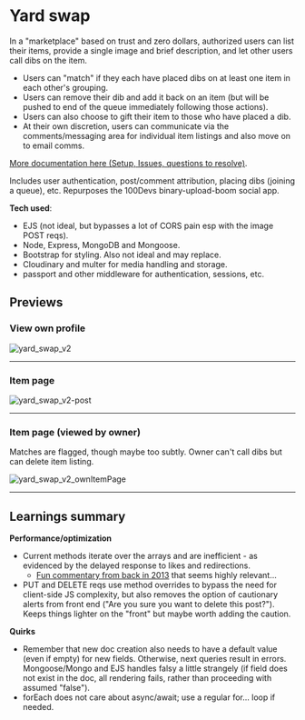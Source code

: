 # Yard swap

In a "marketplace" based on trust and zero dollars, authorized users can list their items, provide a single image and brief description, and let other users call dibs on the item.

- Users can "match" if they each have placed dibs on at least one item in each other's grouping.
- Users can remove their dib and add it back on an item (but will be pushed to end of the queue immediately following those actions).
- Users can also choose to gift their item to those who have placed a dib.
- At their own discretion, users can communicate via the comments/messaging area for individual item listings and also move on to email comms.

[More documentation here (Setup, Issues, questions to resolve)](https://github.com/h-yung/yardswap/blob/main/shared-notes.md).

Includes user authentication, post/comment attribution, placing dibs (joining a queue), etc.
Repurposes the 100Devs binary-upload-boom social app.

**Tech used**:
- EJS (not ideal, but bypasses a lot of CORS pain esp with the image POST reqs).
- Node, Express, MongoDB and Mongoose.
- Bootstrap for styling. Also not ideal and may replace.
- Cloudinary and multer for media handling and storage. 
- passport and other middleware for authentication, sessions, etc. 

## Previews
### **View own profile**

![yard_swap_v2](https://user-images.githubusercontent.com/102257735/196018949-e081609c-3895-44d4-83b4-d7b0e11c067e.png)

--- 
### **Item page**

![yard_swap_v2-post](https://user-images.githubusercontent.com/102257735/196019825-6996b867-5666-457e-bb17-83c44f03e466.png)

---
### **Item page (viewed by owner)**
Matches are flagged, though maybe too subtly. Owner can't call dibs but can delete item listing.

![yard_swap_v2_ownItemPage](https://user-images.githubusercontent.com/102257735/196019839-159976d5-4268-4781-b24f-672d94961d16.png)

---

## Learnings summary
**Performance/optimization**
- Current methods iterate over the arrays and are inefficient - as evidenced by the delayed response to likes and redirections.
   - [Fun commentary from back in 2013](http://www.sarahmei.com/blog/2013/11/11/why-you-should-never-use-mongodb/) that seems highly relevant...
- PUT and DELETE reqs use method overrides to bypass the need for client-side JS complexity, but also removes the option of cautionary alerts from front end ("Are you sure you want to delete this post?"). Keeps things lighter on the "front" but maybe worth adding the caution.

**Quirks**
- Remember that new doc creation also needs to have a default value (even if empty) for new fields. Otherwise, next queries result in errors. Mongoose/Mongo and EJS handles falsy a little strangely (if field does not exist in the doc, all rendering fails, rather than proceeding with assumed "false").
- forEach does not care about async/await; use a regular for... loop if needed.
